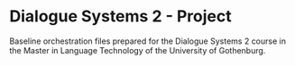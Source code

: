 # Dialogue Systems 2 - Project

Baseline orchestration files prepared for the Dialogue Systems 2 course in the Master in Language Technology of the University of Gothenburg.
